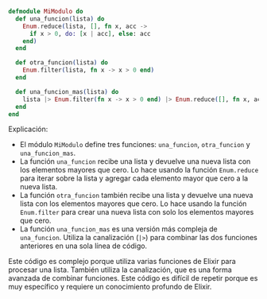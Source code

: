 ```elixir
defmodule MiModulo do
  def una_funcion(lista) do
    Enum.reduce(lista, [], fn x, acc ->
      if x > 0, do: [x | acc], else: acc
    end)
  end

  def otra_funcion(lista) do
    Enum.filter(lista, fn x -> x > 0 end)
  end

  def una_funcion_mas(lista) do
    lista |> Enum.filter(fn x -> x > 0 end) |> Enum.reduce([], fn x, acc -> [x | acc] end)
  end
end
```

Explicación:

* El módulo `MiModulo` define tres funciones: `una_funcion`, `otra_funcion` y `una_funcion_mas`.
* La función `una_funcion` recibe una lista y devuelve una nueva lista con los elementos mayores que cero. Lo hace usando la función `Enum.reduce` para iterar sobre la lista y agregar cada elemento mayor que cero a la nueva lista.
* La función `otra_funcion` también recibe una lista y devuelve una nueva lista con los elementos mayores que cero. Lo hace usando la función `Enum.filter` para crear una nueva lista con solo los elementos mayores que cero.
* La función `una_funcion_mas` es una versión más compleja de `una_funcion`. Utiliza la canalización (`|>`) para combinar las dos funciones anteriores en una sola línea de código.

Este código es complejo porque utiliza varias funciones de Elixir para procesar una lista. También utiliza la canalización, que es una forma avanzada de combinar funciones. Este código es difícil de repetir porque es muy específico y requiere un conocimiento profundo de Elixir.